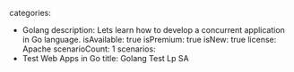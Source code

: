 categories:
  - Golang
description: Lets learn how to develop a concurrent application in Go language.
isAvailable: true
isPremium: true
isNew: true
license: Apache
scenarioCount: 1
scenarios:
   - Test Web Apps in Go
title: Golang Test Lp SA

